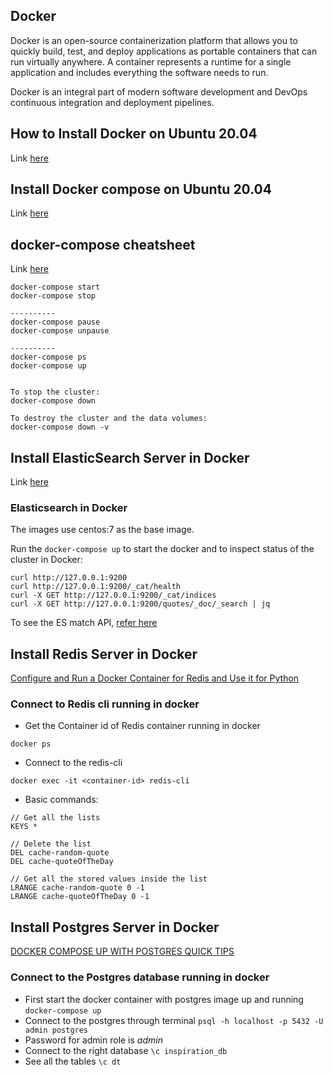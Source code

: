 ## Docker
Docker is an open-source containerization platform that allows you to quickly build, test, and deploy applications as portable containers that can run virtually anywhere. A container represents a runtime for a single application and includes everything the software needs to run.

Docker is an integral part of modern software development and DevOps continuous integration and deployment pipelines.

## How to Install Docker on Ubuntu 20.04
Link [here](https://linuxize.com/post/how-to-install-and-use-docker-on-ubuntu-20-04/)

## Install Docker compose on Ubuntu 20.04
Link [here](https://www.digitalocean.com/community/tutorials/how-to-install-and-use-docker-compose-on-ubuntu-20-04)

## docker-compose cheatsheet
Link [here](https://devhints.io/docker-compose)

```
docker-compose start
docker-compose stop

----------
docker-compose pause
docker-compose unpause

----------
docker-compose ps
docker-compose up


To stop the cluster: 
docker-compose down

To destroy the cluster and the data volumes:
docker-compose down -v
```

## Install ElasticSearch Server in Docker
Link [here](https://www.elastic.co/guide/en/elasticsearch/reference/7.3/docker.html#docker-prod-cluster-composefile)

### Elasticsearch in Docker
The images use centos:7 as the base image.

Run the `docker-compose up` to start the docker and to inspect status of the cluster in Docker:
```
curl http://127.0.0.1:9200
curl http://127.0.0.1:9200/_cat/health
curl -X GET http://127.0.0.1:9200/_cat/indices
curl -X GET http://127.0.0.1:9200/quotes/_doc/_search | jq
```

To see the ES match API, [refer here](https://www.elastic.co/guide/en/elasticsearch/reference/current/query-dsl-match-query.html)

## Install Redis Server in Docker
[Configure and Run a Docker Container for Redis and Use it for Python](https://medium.com/better-programming/dockerizing-and-pythonizing-redis-41b1340979de)

### Connect to Redis cli running in docker
- Get the Container id of Redis container running in docker
```
docker ps
```

- Connect to the redis-cli
```
docker exec -it <container-id> redis-cli
```

- Basic commands:
```
// Get all the lists
KEYS * 

// Delete the list
DEL cache-random-quote
DEL cache-quoteOfTheDay

// Get all the stored values inside the list
LRANGE cache-random-quote 0 -1
LRANGE cache-quoteOfTheDay 0 -1
```

## Install Postgres Server in Docker
[DOCKER COMPOSE UP WITH POSTGRES QUICK TIPS](https://hashinteractive.com/blog/docker-compose-up-with-postgres-quick-tips/)

### Connect to the Postgres database running in docker
- First start the docker container with postgres image up and running
`docker-compose up`
- Connect to the postgres through terminal
`psql -h localhost -p 5432 -U  admin postgres`
- Password for admin role is *admin*
- Connect to the right database
`\c inspiration_db`
- See all the tables 
`\c dt`
